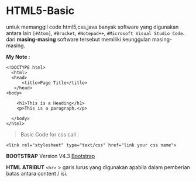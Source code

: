# HTML5-Basic
untuk memanggil code html5,css,java banyak software yang digunakan antara lain `[#Atom]`, `#Bracket`, `#Notepad++`, `#Microsoft Visual Studio Code`. dari **masing-masing** software tersebut memiliki keunggulan masing-masing.

**My Note :** 

```
<!DOCTYPE html>
  <html>
  <head>
      <title>Page Title</title>
   </head>
<body>

    <h1>This is a Heading</h1>
    <p>This is a paragraph.</p>

  </body>
</html>
```

> Basic Code for css call :
```
<link rel="stylesheet" type="text/css" href="link your css name">
```
**BOOTSTRAP**
Version V4.3 [Bootstrap](https://getbootstrap.com/)

**HTML ATRIBUT**
``<hr>`` >  garis lurus yang digunakan apabila dalam pemberian batas antara content / isi.
